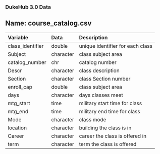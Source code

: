 
### DukeHub 3.0 Data 

## Name: course_catalog.csv

|Variable         |Data         |Description |
|:----------------|:-----------|:--------------------|
|class_identifier| double| unique identifier for each class|
|Subject    | character|class subject area| 
|catalog_number   |chr |catalog number| 
|Descr   | character|class description| 
|Section    | character| class Section number| 
|enroll_cap   | double|class subject area| 
|days  | character| days classes meet| 
|mtg_start   | time| military start time for class| 
|mtg_end   | time| military end time for class| 
|Mode   | character | class mode |
|location   | character | building the class is in |
|Career  | character | career the class is offered in|
|term  | character | term the class is offered |
